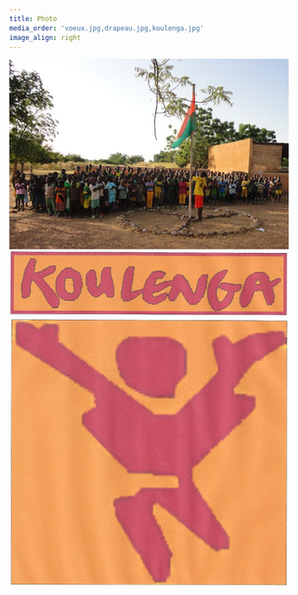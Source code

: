 ```yaml
---
title: Photo
media_order: 'voeux.jpg,drapeau.jpg,koulenga.jpg'
image_align: right
---
```


![](drapeau.jpg)
![](koulenga.jpg)